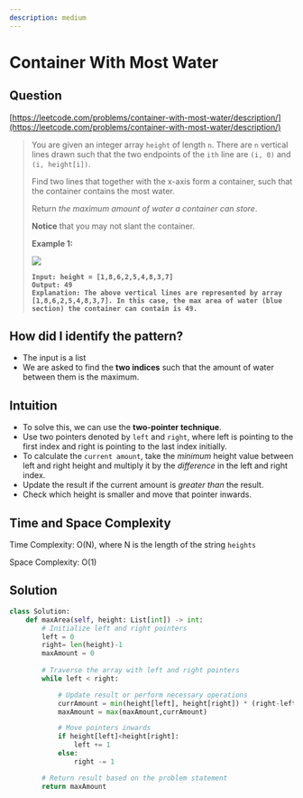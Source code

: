 ```yaml
---
description: medium
---
```


# Container With Most Water

## Question

[https://leetcode.com/problems/container-with-most-water/description/](https://leetcode.com/problems/container-with-most-water/description/)

> You are given an integer array `height` of length `n`. There are `n` vertical lines drawn such that the two endpoints of the `ith` line are `(i, 0)` and `(i, height[i])`.
>
> Find two lines that together with the x-axis form a container, such that the container contains the most water.
>
> Return _the maximum amount of water a container can store_.
>
> **Notice** that you may not slant the container.
>
> &#x20;
>
> **Example 1:**
>
> ![](https://s3-lc-upload.s3.amazonaws.com/uploads/2018/07/17/question\_11.jpg)
>
> <pre><code><strong>Input: height = [1,8,6,2,5,4,8,3,7]
> </strong><strong>Output: 49
> </strong><strong>Explanation: The above vertical lines are represented by array [1,8,6,2,5,4,8,3,7]. In this case, the max area of water (blue section) the container can contain is 49.
> </strong></code></pre>

## How did I identify the pattern?

* The input is a list
* We are asked to find the **two indices** such that the amount of water between them is the maximum.

## Intuition

* To solve this, we can use the **two-pointer technique**.
* Use two pointers denoted by `left` and `right`, where left is pointing to the first index and right is pointing to the last index initially.
* To calculate the `current amount`, take the _minimum_ height value between left and right height and multiply it by the _difference_ in the left and right index.
* Update the result if the current amount is _greater than_ the result.
* Check which height is smaller and move that pointer inwards.

## Time and Space Complexity

Time Complexity: O(N), where N is the length of the string `heights`

Space Complexity: O(1)

## Solution

```python
class Solution:
    def maxArea(self, height: List[int]) -> int:
        # Initialize left and right pointers
        left = 0
        right= len(height)-1
        maxAmount = 0
    
        # Traverse the array with left and right pointers
        while left < right:

            # Update result or perform necessary operations
            currAmount = min(height[left], height[right]) * (right-left)
            maxAmount = max(maxAmount,currAmount)

            # Move pointers inwards
            if height[left]<height[right]:
                left += 1
            else:
                right -= 1

        # Return result based on the problem statement
        return maxAmount
```
